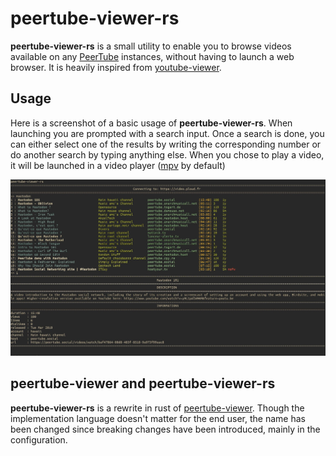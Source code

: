 peertube-viewer-rs
==================

**peertube-viewer-rs** is a small utility to enable you to browse videos available on any [PeerTube](https://joinpeertube.org) instances, without having to launch a web browser.
It is heavily inspired from [youtube-viewer](https://github.com/trizen/youtube-viewer).


Usage
-----

Here is a screenshot of a basic usage of **peertube-viewer-rs**.
When launching  you are prompted with a search input.
Once a search is done, you can either select one of the results by writing the corresponding number or do another search by typing anything else.
When you chose to play a video, it will be launched in a video player ([mpv](https://github.com/mpv-player/mpv) by default)

![peertube-viewer-rs interface](screenshots/screenshot.jpg)

peertube-viewer and peertube-viewer-rs
--------------------------------------

**peertube-viewer-rs** is a rewrite in rust of [peertube-viewer](https://gitlab.com/SostheneGuedon/peertube-viewer).
Though the implementation language doesn't matter for the end user, the name has been changed since breaking changes have been introduced, mainly in the configuration.

